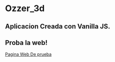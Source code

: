 # Ozzer_3d

## Aplicacion Creada con Vanilla JS.

## Proba la web! 

[Pagina Web De prueba ](https://lucas22-f.github.io/Ozzer_3dPage/)
